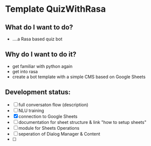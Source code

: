 # Template QuizWithRasa

What do I want to do?
- 
- ....a Rasa based quiz bot

Why do I want to do it?
- 
- get familiar with python again
- get into rasa 
- create a bot template with a simple CMS based on Google Sheets


Development status:  
- 
- [ ] full conversaton flow (description)
- [ ] NLU training
- [x] connection to Google Sheets 
- [ ] documentation for sheet structure & link "how to setup sheets"
- [ ] module for Sheets Operations
- [ ] seperation of Dialog Manager & Content
- [ ] 
